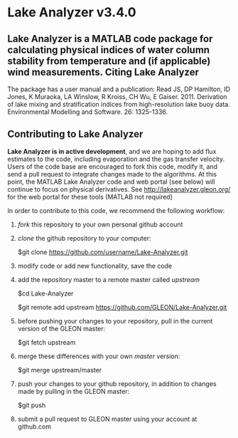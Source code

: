 Lake Analyzer v3.4.0
====

Lake Analyzer is a MATLAB code package for calculating physical indices of water column stability from temperature and (if applicable) wind measurements. 
Citing Lake Analyzer
-------
The package has a user manual and a publication: Read JS, DP Hamilton, ID Jones, K Muraoka, LA Winslow, R Kroiss, CH Wu, E Gaiser. 2011. Derivation of lake mixing and stratification indices from high-resolution lake buoy data. Environmental Modelling and Software. 26: 1325-1336.

Contributing to Lake Analyzer
--------
**Lake Analyzer is in active development**, and we are hoping to add flux estimates to the code, including evaporation and the gas transfer velocity. Users of the code base are encouraged to fork this code, modify it, and send a pull request to integrate changes made to the algorithms. At this point, the MATLAB Lake Analyzer code and web portal (see below) will continue to focus on physical derivatives. See http://lakeanalyzer.gleon.org/ for the web portal for these tools (MATLAB not required)

In order to contribute to this code, we recommend the following workflow: 

1) *fork* this repository to your own personal github account

2) *clone* the github repository to your computer:

	$git clone https://github.com/username/Lake-Analyzer.git

3) modify code or add new functionality, save the code

4) add the repository master to a remote master called *upstream*

	$cd Lake-Analyzer

	$git remote add upstream https://github.com/GLEON/Lake-Analyzer.git

5) before pushing your changes to your repository, pull in the current version of the GLEON master:

	$git fetch upstream

6) merge these differences with your own *master* version:

	$git merge upstream/master

7) push your changes to your github repository, in addition to changes made by pulling in the GLEON master:

	$git push

8) submit a pull request to GLEON master using your account at github.com
